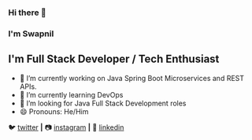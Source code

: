 ### Hi there 👋
### I'm Swapnil 
## I'm Full Stack Developer / Tech Enthusiast


- 🔭 I’m currently working on Java Spring Boot Microservices and REST APIs.
- 🌱 I’m currently learning DevOps
- 🤔 I’m looking for Java Full Stack Development roles
- 😄 Pronouns: He/Him

🐦 [twitter][twitter] **|** 
📷 [instagram][instagram] **|** 
👔 [linkedin][linkedin]

[twitter]: https://twitter.com/Swapnil12381855
[instagram]: https://instagram.com/swapnilwadhankar_1999
[linkedin]: https://linkedin.com/in/swapnil-wadhankar-7751b1178


